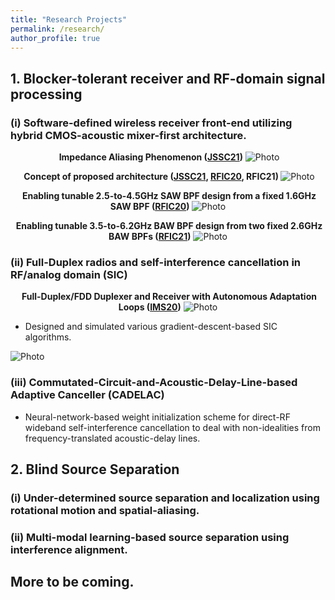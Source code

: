 ```yaml
---
title: "Research Projects"
permalink: /research/
author_profile: true
---
```


## **1. Blocker-tolerant receiver and RF-domain signal processing**
### (i) Software-defined wireless receiver front-end utilizing hybrid CMOS-acoustic mixer-first architecture. 
<p align="center">
  <b>Impedance Aliasing Phenomenon (<a href="https://ieeexplore.ieee.org/document/9391989">JSSC21</a>)</b>
  <img src="https://seoyumyum.github.io/files/ImpedanceAliasing.png?raw=true" alt="Photo"> 
</p>

<p align="center">
  <b>Concept of proposed architecture (<a href="https://ieeexplore.ieee.org/document/9391989">JSSC21</a>, <a href="https://ieeexplore.ieee.org/abstract/document/9218392">RFIC20</a>, RFIC21) </b>
  <img src="https://seoyumyum.github.io/files/MixFirstAcoustic_Concept.png?raw=true" alt="Photo"> 
</p>

<p align="center">
  <b>Enabling tunable 2.5-to-4.5GHz SAW BPF design from a fixed 1.6GHz SAW BPF (<a href="https://ieeexplore.ieee.org/abstract/document/9218392">RFIC20</a>) </b>
  <img src="https://seoyumyum.github.io/files/2020-mixerfirst_orig.png?raw=true" alt="Photo"> 
</p>

<p align="center">
  <b>Enabling tunable 3.5-to-6.2GHz BAW BPF design from two fixed 2.6GHz BAW BPFs (<a href="https://ieeexplore.ieee.org/abstract/document/9490473/">RFIC21</a>)</b>
  <img src="https://seoyumyum.github.io/files/RFIC21_Concept_Full_v2.png?raw=true" alt="Photo"> 
</p>

### (ii) Full-Duplex radios and self-interference cancellation in RF/analog domain (SIC)
<p align="center">
  <b>Full-Duplex/FDD Duplexer and Receiver with Autonomous Adaptation Loops (<a href="https://ieeexplore.ieee.org/abstract/document/9223872/">IMS20</a>)</b>
  <img src="https://seoyumyum.github.io/files/2020-fddfdrx_orig.png?raw=true" alt="Photo"> 
</p>

* Designed and simulated various gradient-descent-based SIC algorithms.
<img src="https://seoyumyum.github.io/files/SIC_Sim.png?raw=true" alt="Photo">

### (iii) Commutated-Circuit-and-Acoustic-Delay-Line-based Adaptive Canceller (CADELAC) 

* Neural-network-based weight initialization scheme for direct-RF wideband self-interference cancellation to deal with non-idealities from frequency-translated acoustic-delay lines.

## **2. Blind Source Separation**
### (i) Under-determined source separation and localization using rotational motion and spatial-aliasing.

### (ii) Multi-modal learning-based source separation using interference alignment.

## More to be coming.

 



